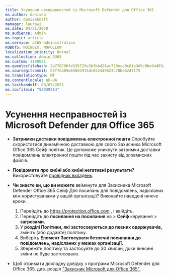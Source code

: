 ```yaml
---
title: Усунення несправностей із Microsoft Defender для Office 365
ms.author: deniseb
author: denisebmsft
manager: laurawi
ms.date: 04/21/2020
ms.audience: Admin
ms.topic: article
ms.service: o365-administration
ROBOTS: NOINDEX, NOFOLLOW
localization_priority: Normal
ms.collection: Admin_O365
ms.custom: 3100021
ms.openlocfilehash: 2a770796fe535725e3bfbbd28ac759eca0c61e3d9c9be94465af2d0988bff7c9
ms.sourcegitcommit: b5f7da89a650d2915dc652449623c78be6247175
ms.translationtype: MT
ms.contentlocale: uk-UA
ms.lasthandoff: 08/05/2021
ms.locfileid: "53939214"
---
```

# <a name="troubleshoot-issues-with-microsoft-defender-for-office-365"></a>Усунення несправностей із Microsoft Defender для Office 365

- **Затримки доставки повідомлень електронної пошти** Спробуйте скористатися динамічною доставкою для свого Захисника Microsoft Office 365 Сейф політик. Це допоможе уникнути затримки доставки повідомлень електронної пошти під час захисту від зловмисних файлів.
- **Повідомити про хибні або хибні негативні результати?** Використовуйте [провідник вкладень](https://protection.office.com/reportsubmission).
- **Чи знаєте ви, що ви можете** ввімкнути для Захисника Microsoft Defender Office 365 Сейф Для посилань для повідомлень, надісланих між користувачами у вашій організації? Виконайте наведені нижче кроки.
    1. Перейдіть до https://protection.office.com , і ввійдіть.
    2. Перейдіть до **посилання на посилання** на  >  **Сейф** керування  >  **загрозами.**
    3. У **розділі Політики, які застосовуються до певних одержувачів,** змініть (або додайте) політику.
    4. Виберіть **Елемент Застосувати безпечні посилання до повідомлень, надісланих у межах організації.**
    5. Збережіть політику та застосуйте до 30 хвилин, доки внесені зміни не буде застосовано.

- Щоб отримати докладну довідку з програми Microsoft Defender для Office 365, див. розділ ["Захисник Microsoft для Office 365".](/microsoft-365/security/office-365-security/office-365-atp)